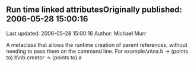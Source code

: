 ## Run time linked attributesOriginally published: 2006-05-28 15:00:16 
Last updated: 2006-05-28 15:00:16 
Author: Michael Murr 
 
A metaclass that allows the runtime creation of parent references, without needing to pass them on the command line.  For example:\n\na.b -> (points to) b\nb.creator -> (points to) a
